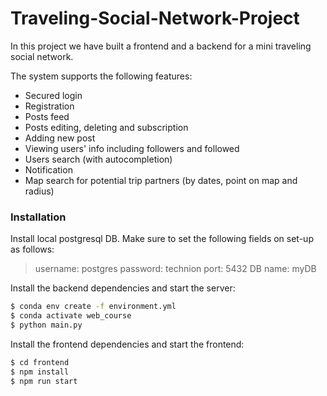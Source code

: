 # Traveling-Social-Network-Project

In this project we have built a frontend and a backend for a mini traveling social network.

The system supports the following features:
  
  - Secured login
  - Registration
  - Posts feed
  - Posts editing, deleting and subscription
  - Adding new post
  - Viewing users' info including followers and followed
  - Users search (with autocompletion)
  - Notification
  - Map search for potential trip partners (by dates, point on map and radius)
  
  ### Installation
    
  Install local postgresql DB. Make sure to set the following fields on set-up as follows:
  
  > username: postgres
  > password: technion
  > port: 5432
  > DB name: myDB
  
  Install the backend dependencies and start the server:
  
```sh
$ conda env create -f environment.yml
$ conda activate web_course
$ python main.py
```
  
  Install the frontend dependencies and start the frontend:

```sh
$ cd frontend
$ npm install 
$ npm run start
```
